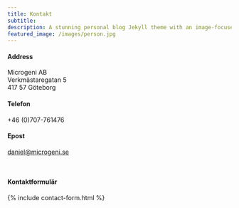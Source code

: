 ```yaml
---
title: Kontakt
subtitle:
description: A stunning personal blog Jekyll theme with an image-focused design.
featured_image: /images/person.jpg
---
```



<!--### Här hittar du microgeni

![](/images/demo/demo-landscape-2.jpg) -->

#### Address
Microgeni AB  
Verkmästaregatan 5  
417 57 Göteborg


#### Telefon  
+46 (0)707-761476

#### Epost
<a href="mailto:daniel@microgeni.se">daniel@microgeni.se</a>


<br/>

#### Kontaktformulär
{% include contact-form.html %}

<!-- We've made a contact form that you can use with [Formspree](https://formspree.io/create/jekyllthemes) to handle up to 50 submissions per month for free. You could also easily switch out the end-point to use another contact form service.
-->
